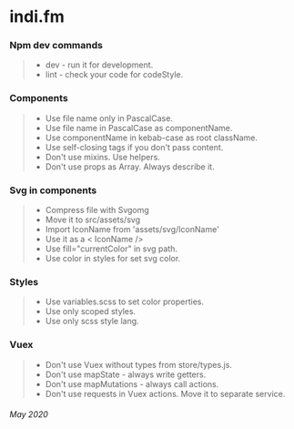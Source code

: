 # indi.fm

### Npm dev commands
> - dev - run it for development.  
> - lint - check your code for codeStyle.  

### Components
> - Use file name only in PascalCase.  
> - Use file name in PascalCase as componentName.  
> - Use componentName in kebab-case as root className.  
> - Use self-closing tags if you don't pass content.  
> - Don't use mixins. Use helpers.  
> - Don't use props as Array. Always describe it.  

### Svg in components
> - Compress file with Svgomg  
> - Move it to src/assets/svg  
> - Import IconName from 'assets/svg/IconName'  
> - Use it as a < IconName />  
> - Use fill="currentColor" in svg path.
> - Use color in styles for set svg color.

### Styles
> - Use variables.scss to set color properties.  
> - Use only scoped styles.  
> - Use only scss style lang.  

### Vuex
> - Don't use Vuex without types from store/types.js.  
> - Don't use mapState - always write getters.  
> - Don't use mapMutations - always call actions.  
> - Don't use requests in Vuex actions. Move it to separate service.  

###### May 2020

